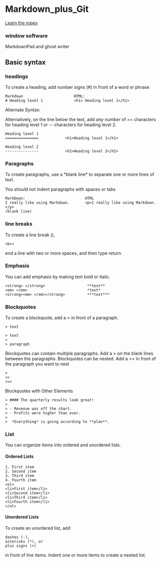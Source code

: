 # Markdown_plus_Git
[Learn the ropes](https://www.markdownguide.org/basic-syntax)

### window software
MarkdownPad and ghost writer

## Basic syntax
### headings

To create a heading, add number signs (#) in front of a word or phrase

```
Markdown                       HTML:
# Heading level 1              <h1> Heading level 1</h1>
```

Alternate Syntax:

Alternatively, on the line below the text, add *any number* of == characters for heading level 1 or -- characters for heading level 2.

```
Heading level 1             
===============            <h1>Heading level 1</h1>

Heading level 2
---------------            <h2>Heading level 2</h2>
```
<h3> Paragraphs </h3>

<p>To create paragraphs, use a *blank line* to separate one or more lines of text.</p>
 You should not indent paragraphs with spaces or tabs

```
MarkDown:                           HTML
I really like using Markdown.       <p>I really like using Markdown.</p>
(blank line)
```
### line breaks
To create a line break (),    
```
<br>
```
end a line with two or more spaces, and then type return.
### Emphasis

You can add emphasis by making text bold or italic.
```
<strong> </strong>                   **text**
<em> </em>                           *text*
<strong><em> </em></strong>          ***text***
```
### Blockquotes
To create a blockquote, add a > in front of a paragraph.
```
> text

> text
>
> paragraph
```
Blockquotes can contain multiple paragraphs. Add a > on the blank lines between the paragraphs.
Blockquotes can be nested. Add a >> in front of the paragraph you want to nest
```
>
>>
>>>
```
Blockquotes with Other Elements
```
> #### The quarterly results look great!
>
> - Revenue was off the chart.
> - Profits were higher than ever.
>
>  *Everything* is going according to **plan**.
```

### List
You can organize items into ordered and unordered lists.

#### Ordered Lists
```
1. First item
2. Second item
3. Third item
4. Fourth item	
<ol>
<li>First item</li>
<li>Second item</li>
<li>Third item</li>
<li>Fourth item</li>
</ol>
```
#### Unordered Lists
To create an unordered list, add 
```
dashes (-), 
asterisks (*), or 
plus signs (+) 
```
in front of line items. Indent one or more items to create a nested list.




  
